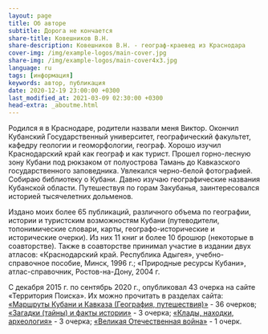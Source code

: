 ```yaml
---
layout: page
title: Об авторе
subtitle: Дорога не кончается
share-title: Ковешников В.Н.
share-description: Ковешников В.Н. - географ-краевед из Краснодара
cover-img: /img/example-logos/main-cover.jpg
share-img: /img/example-logos/main-cover4x3.jpg
language: ru
tags: [информация]
keywords: автор, публикация
date: 2020-12-19 23:00:00 +0300
last_modified_at: 2021-03-09 02:30:00 +0300
head-extra: _aboutme.html
---
```

Родился я в Краснодаре, родители назвали меня Виктор. Окончил Кубанский Государственный университет, географический факультет, кафедру геологии и геоморфологии, географ. Хорошо изучил Краснодарский край как географ и как турист. Прошел горно-лесную зону Кубани под рюкзаком от полуострова Тамань до Кавказского государственного заповедника. Увлекался черно-белой фотографией. Собираю библиотеку о Кубани. Давно изучаю географические названия Кубанской области. Путешествуя по горам Закубанья, заинтересовался историей тысячелетних дольменов.

Издано моих более 65 публикаций, различного объема по географии, истории и туристским возможностям Кубани (путеводители, топонимические словари, карты, географо-исторические и исторические очерки). Из них 11 книг и более 10 брошюр (некоторые в соавторстве). Также в соавторстве принимал участие в издании двух атласов: «Краснодарский край. Республика Адыгея», учебно-справочное пособие, Минск, 1996 г.; «Природные ресурсы Кубани», атлас-справочник, Ростов-на-Дону, 2004 г.

С декабря 2015 г. по сентябрь 2020 г., опубликовал 43 очерка на сайте «Территория Поиска». Их можно прочитать в разделах сайта: [«Маршруты Кубани и Кавказа (География, путешествия)»](http://iskatelklada.tuapse.ru/razdely-sajta/velomarshruty.html) - 36 очерков; [«Загадки (тайны) и факты истории»](http://iskatelklada.tuapse.ru/razdely-sajta/zagadki-istorii.html) - 3 очерка; [«Клады, находки, археология»](http://iskatelklada.tuapse.ru/razdely-sajta/klady-nakhodki.html) - 3 очерка; [«Великая Отечественная война»][d232ab53] - 1 очерк.

  [d232ab53]: http://iskatelklada.tuapse.ru/razdely-sajta/velikaya-otechestvennaya-vojna/o-mogile-voinov-aviatorov-na-r-adegoj.html "О могиле летчиков на реке Адегой"
